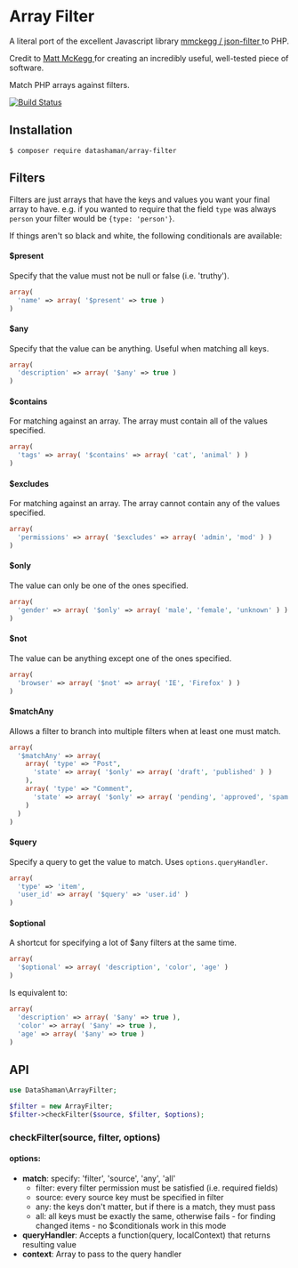 Array Filter
===

A literal port of the excellent Javascript library [ mmckegg / json-filter ](https://github.com/mmckegg/json-filter) to PHP.

Credit to [ Matt McKegg ](https://github.com/mmckegg) for creating an incredibly useful, well-tested piece of software.

Match PHP arrays against filters.

[![Build Status](https://travis-ci.org/datashaman/array-filter.svg?branch=master)](https://travis-ci.org/datashaman/array-filter)

## Installation

```shell
$ composer require datashaman/array-filter
```

## Filters

Filters are just arrays that have the keys and values you want your final array to have. e.g. if you wanted to require that the field `type` was always `person` your filter would be `{type: 'person'}`. 

If things aren't so black and white, the following conditionals are available:

#### $present

Specify that the value must not be null or false (i.e. 'truthy'). 

```php
array(
  'name' => array( '$present' => true )
)
```

#### $any

Specify that the value can be anything. Useful when matching all keys.

```php
array(
  'description' => array( '$any' => true )
)
```

#### $contains

For matching against an array. The array must contain all of the values specified.

```php
array(
  'tags' => array( '$contains' => array( 'cat', 'animal' ) )
)
```

#### $excludes

For matching against an array. The array cannot contain any of the values specified.

```php
array(
  'permissions' => array( '$excludes' => array( 'admin', 'mod' ) )
)
```

#### $only

The value can only be one of the ones specified.

```php
array(
  'gender' => array( '$only' => array( 'male', 'female', 'unknown' ) )
)
```

#### $not

The value can be anything except one of the ones specified.

```php
array(
  'browser' => array( '$not' => array( 'IE', 'Firefox' ) )
)
```

#### $matchAny

Allows a filter to branch into multiple filters when at least one must match.

```php
array(
  '$matchAny' => array(
    array( 'type' => "Post",
      'state' => array( '$only' => array( 'draft', 'published' ) )
    ),
    array( 'type' => "Comment",
      'state' => array( '$only' => array( 'pending', 'approved', 'spam' ) )
    )
  )
)
```

#### $query

Specify a query to get the value to match. Uses `options.queryHandler`.

```php
array(
  'type' => 'item',
  'user_id' => array( '$query' => 'user.id' )
)
```

#### $optional

A shortcut for specifying a lot of $any filters at the same time.

```php
array(
  '$optional' => array( 'description', 'color', 'age' )
)
```

Is equivalent to:

```php
array(
  'description' => array( '$any' => true ),
  'color' => array( '$any' => true ),
  'age' => array( '$any' => true )
)
```

## API

```php
use DataShaman\ArrayFilter;

$filter = new ArrayFilter;
$filter->checkFilter($source, $filter, $options);
```

### checkFilter(source, filter, options)

#### options:

- **match**: specify: 'filter', 'source', 'any', 'all'
  - filter: every filter permission must be satisfied (i.e. required fields)
  - source: every source key must be specified in filter
  - any: the keys don't matter, but if there is a match, they must pass
  - all: all keys must be exactly the same, otherwise fails - for finding changed items - no $conditionals work in this mode
- **queryHandler**: Accepts a function(query, localContext) that returns resulting value
- **context**: Array to pass to the query handler
